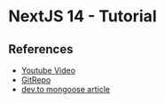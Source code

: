 # NextJS 14 - Tutorial

## References

- [Youtube Video](https://www.youtube.com/watch?v=vCOSTG10Y4o)
- [GitRepo](https://github.com/safak/next14-tutorial)
- [dev.to mongoose article](https://dev.to/ghostaram/how-to-create-mongoose-models-using-typescript-7hf)
